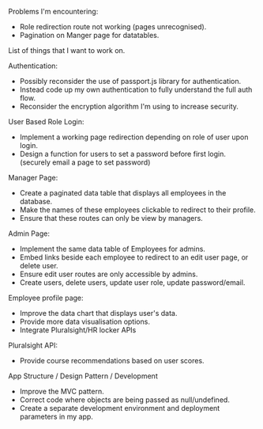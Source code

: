 Problems I'm encountering:
- Role redirection route not working (pages unrecognised).
- Pagination on Manger page for datatables. 


List of things that I want to work on.

Authentication:
- Possibly reconsider the use of passport.js library for authentication.
- Instead code up my own authentication to fully understand the full auth flow. 
- Reconsider the encryption algorithm I'm using to increase security. 

User Based Role Login: 
- Implement a working page redirection depending on role of user upon login. 
- Design a function for users to set a password before first login. (securely email a page to set password)

Manager Page: 
- Create a paginated data table that displays all employees in the database.
- Make the names of these employees clickable to redirect to their profile. 
- Ensure that these routes can only be view by managers. 

Admin Page:
- Implement the same data table of Employees for admins. 
- Embed links beside each employee to redirect to an edit user page, or delete user.
- Ensure edit user routes are only accessible by admins.
- Create users, delete users, update user role, update password/email.

Employee profile page: 
- Improve the data chart that displays user's data. 
- Provide more data visualisation options.
- Integrate Pluralsight/HR locker APIs

Pluralsight API:
- Provide course recommendations based on user scores. 

App Structure / Design Pattern / Development
- Improve the MVC pattern. 
- Correct code where objects are being passed as null/undefined.
- Create a separate development environment and deployment parameters in my app. 